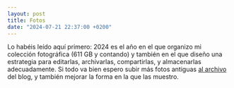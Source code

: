 ```yaml
---
layout: post
title: Fotos
date: "2024-07-21 22:37:00 +0200"
---
```


Lo habéis leído aquí primero: 2024 es el año en el que organizo mi colección
fotográfica (611 GB y contando) y también en el que diseño una estrategia para
editarlas, archivarlas, compartirlas, y almacenarlas adecuadamente. Si todo va
bien espero subir más fotos antiguas [al
archivo](https://javier.computer/photos/archive) del blog, y también mejorar la
forma en la que las muestro.
